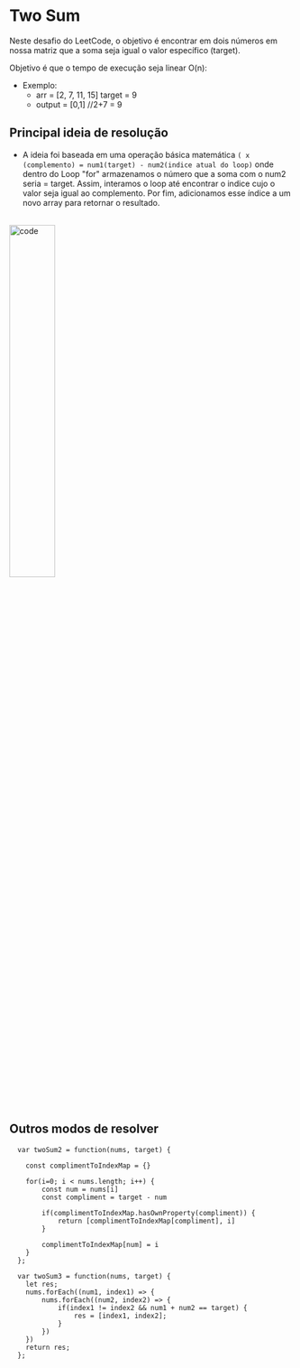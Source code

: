 # Two Sum 
Neste desafio do LeetCode, o objetivo é encontrar em dois números em nossa matriz que a soma seja igual o valor específico (target).

Objetivo é que o tempo de execução seja linear O(n):
  - Exemplo: 
    - arr = [2, 7, 11, 15] target = 9
    - output = [0,1] //2+7 = 9

## Principal ideia de resolução
  - A ideia foi baseada em uma operação básica matemática 
  ```( x (complemento) = num1(target) - num2(indice atual do loop)``` onde dentro do Loop "for" armazenamos o número que a soma com o num2 seria = target. 
  Assim, interamos o loop até encontrar o indice cujo o valor seja igual ao complemento. 
  Por fim, adicionamos esse índice a um novo array para retornar o resultado.
  </br>
  <img src='../../public/TwoSum.png' width='40%' alt='code' />

## Outros modos de resolver 
  ````
    var twoSum2 = function(nums, target) {

      const complimentToIndexMap = {}

      for(i=0; i < nums.length; i++) {
          const num = nums[i]
          const compliment = target - num

          if(complimentToIndexMap.hasOwnProperty(compliment)) {
              return [complimentToIndexMap[compliment], i]
          }

          complimentToIndexMap[num] = i
      }
    };
  ````
  ````
    var twoSum3 = function(nums, target) {
      let res;
      nums.forEach((num1, index1) => {
          nums.forEach((num2, index2) => {
              if(index1 != index2 && num1 + num2 == target) {
                  res = [index1, index2];
              }
          })
      })
      return res;
    };
  ````